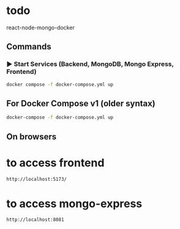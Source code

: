 # todo
react-node-mongo-docker

## Commands

### ▶️ Start Services (Backend, MongoDB, Mongo Express, Frontend)
```bash
docker compose -f docker-compose.yml up
```

## For Docker Compose v1 (older syntax)
```bash
docker-compose -f docker-compose.yml up
```

## On browsers
# to access frontend
```bash
http://localhost:5173/
```

# to access mongo-express
```bash
http://localhost:8081
```
